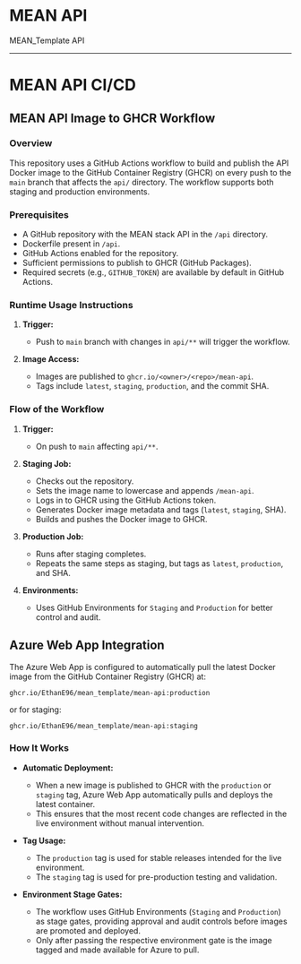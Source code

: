 # MEAN API

MEAN_Template API

---

# MEAN API CI/CD

## MEAN API Image to GHCR Workflow

### Overview

This repository uses a GitHub Actions workflow to build and publish the API Docker image to the GitHub Container Registry (GHCR) on every push to the `main` branch that affects the `api/` directory. The workflow supports both staging and production environments.

### Prerequisites

- A GitHub repository with the MEAN stack API in the `/api` directory.
- Dockerfile present in `/api`.
- GitHub Actions enabled for the repository.
- Sufficient permissions to publish to GHCR (GitHub Packages).
- Required secrets (e.g., `GITHUB_TOKEN`) are available by default in GitHub Actions.

### Runtime Usage Instructions

1. **Trigger:** 

   - Push to `main` branch with changes in `api/**` will trigger the workflow.

2. **Image Access:**

   - Images are published to `ghcr.io/<owner>/<repo>/mean-api`.
   - Tags include `latest`, `staging`, `production`, and the commit SHA.

### Flow of the Workflow

1. **Trigger:**

   - On push to `main` affecting `api/**`.

2. **Staging Job:**

   - Checks out the repository.
   - Sets the image name to lowercase and appends `/mean-api`.
   - Logs in to GHCR using the GitHub Actions token.
   - Generates Docker image metadata and tags (`latest`, `staging`, SHA).
   - Builds and pushes the Docker image to GHCR.

3. **Production Job:**

   - Runs after staging completes.
   - Repeats the same steps as staging, but tags as `latest`, `production`, and SHA.

4. **Environments:**
   - Uses GitHub Environments for `Staging` and `Production` for better control and audit.

## Azure Web App Integration

The Azure Web App is configured to automatically pull the latest Docker image from the GitHub Container Registry (GHCR) at:

```
ghcr.io/EthanE96/mean_template/mean-api:production
```

or for staging:

```
ghcr.io/EthanE96/mean_template/mean-api:staging
```

### How It Works

- **Automatic Deployment:**

  - When a new image is published to GHCR with the `production` or `staging` tag, Azure Web App automatically pulls and deploys the latest container.
  - This ensures that the most recent code changes are reflected in the live environment without manual intervention.

- **Tag Usage:**

  - The `production` tag is used for stable releases intended for the live environment.
  - The `staging` tag is used for pre-production testing and validation.

- **Environment Stage Gates:**
  - The workflow uses GitHub Environments (`Staging` and `Production`) as stage gates, providing approval and audit controls before images are promoted and deployed.
  - Only after passing the respective environment gate is the image tagged and made available for Azure to pull.
